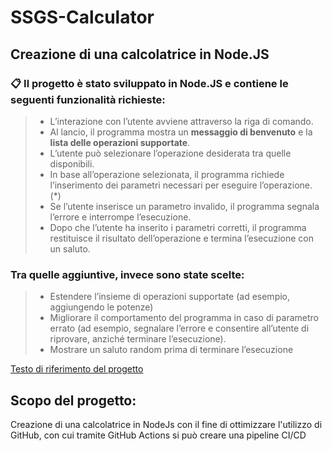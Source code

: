 # SSGS-Calculator
## Creazione di una calcolatrice in Node.JS
### 📋 Il progetto è stato sviluppato in **Node.JS** e contiene le seguenti funzionalità richieste:

> * L’interazione con l’utente avviene attraverso la riga di comando.
> * Al lancio, il programma mostra un **messaggio di benvenuto** e la **lista delle operazioni
supportate**.
> * L’utente può selezionare l’operazione desiderata tra quelle disponibili.
> * In base all’operazione selezionata, il programma richiede l’inserimento dei parametri
necessari per eseguire l’operazione. (*)
> * Se l’utente inserisce un parametro invalido, il programma segnala l’errore e interrompe
l’esecuzione.
> * Dopo che l’utente ha inserito i parametri corretti, il programma restituisce il risultato
dell’operazione e termina l’esecuzione con un saluto.



### Tra quelle aggiuntive, invece sono state scelte:
> * Estendere l’insieme di operazioni supportate (ad esempio, aggiungendo le potenze)
> * Migliorare il comportamento del programma in caso di parametro errato (ad esempio,
segnalare l’errore e consentire all’utente di riprovare, anziché terminare l’esecuzione).
> * Mostrare un saluto random prima di terminare l’esecuzione

[ Testo di riferimento del progetto ](https://github.com/ChrisHerrera03/ssgs-calculator/blob/main/ssgs-calc/progetto_riferimento.pdf)

## Scopo del progetto:
Creazione di una calcolatrice in NodeJs con il fine di ottimizzare l'utilizzo di GitHub, con cui tramite GitHub Actions si può creare una pipeline CI/CD
